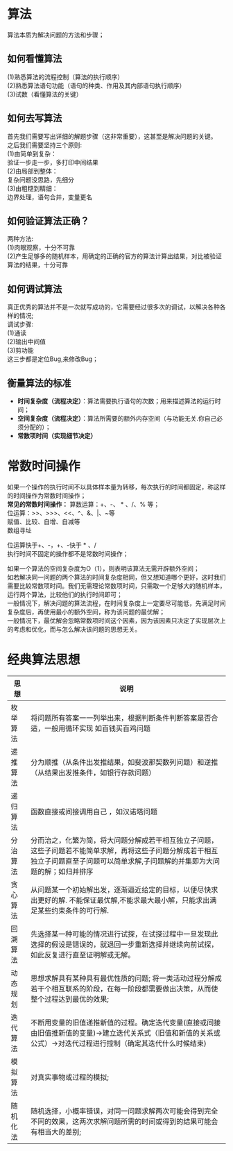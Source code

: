 # 算法
算法本质为解决问题的方法和步骤；  

## 如何看懂算法
(1)熟悉算法的流程控制（算法的执行顺序）  
(2)熟悉算法语句功能（语句的种类、作用及其内部语句执行顺序）  
(3)试数（看懂算法的关键）  

## 如何去写算法
首先我们需要写出详细的解题步骤（这非常重要），这甚至是解决问题的关键。  
之后我们需要坚持三个原则:  
(1)由简单到复杂：  
 验证一步走一步，多打印中间结果  
(2)由局部到整体：  
 复杂问题没思路，先细分  
(3)由粗糙到精细：  
 边界处理，语句合并，变量更名  

## 如何验证算法正确？  

两种方法:  
(1)肉眼观察，十分不可靠  
(2)产生足够多的随机样本，用确定的正确的官方的算法计算出结果，对比被验证算法的结果，十分可靠  


## 如何调试算法
真正优秀的算法并不是一次就写成功的，它需要经过很多次的调试，以解决各种各样的情况;  
调试步骤:  
(1)通读   
(2)输出中间值  
(3)剪功能  
这三步都是定位Bug,来修改Bug；  
## 衡量算法的标准
+ **时间复杂度（流程决定）**：算法需要执行语句的次数；用来描述算法的运行时间；  
+ **空间复杂度（流程决定）**：算法所需要的额外内存空间（与功能无关.你自己必须分配的）；  
+ **常数项时间（实现细节决定）**  

# 常数时间操作
如果一个操作的执行时间不以具体样本量为转移，每次执行的时间都固定，称这样的时间操作为常数时间操作；  
**常见的常数时间操作：**
算数运算：+、-、 * 、/、% 等；  
位运算：>>、>>>、<<、^、&、|、~等  
赋值、比较、自增、自减等  
数组寻址  

位运算快于+、-，+、-快于 * 、/  
执行时间不固定的操作都不是常数时间操作；   

如果一个算法的空间复杂度为O（1），则表明该算法无需开辟额外空间；  
如若解决同一问题的两个算法的时间复杂度相同，但又想知道哪个更好，这时我们需要比较常数项时间。我们无需理论常数项时间，只需取一个足够大的随机样本，运行两个算法，比较他们的执行时间即可；  
一般情况下，解决问题的算法流程，在时间复杂度上一定要尽可能低，先满足时间复杂度后，再使用最小的额外空间，称为该问题的最优解；  
一般情况下，最优解会忽略常数项时间这个因素，因为该因素只决定了实现层次上的考虑和优化，而与怎么解决该问题的思想无关。  

# 经典算法思想
|思想|说明|
|---|---|
|枚举算法|将问题所有答案一一列举出来，根据判断条件判断答案是否合适，一般用循环实现 如百钱买百鸡问题|  
|递推算法|分为顺推（从条件出发推结果，如斐波那契数列问题）和逆推（从结果出发推条件，如银行存款问题）|  
|递归算法|函数直接或间接调用自己 ，如汉诺塔问题|
|分治算法|分而治之，化繁为简，将大问题分解成若干相互独立子问题，这些子问题若不能简单求解，再将这些子问题分解成若干相互独立子问题直至子问题可以简单求解,子问题解的并集即为大问题的解；如归并排序|
|贪心算法|从问题某一个初始解出发，逐渐逼近给定的目标，以便尽快求出更好的解. 不能保证最优解,不能求最大最小解，只能求出满足某些约束条件的可行解. | 
|回溯算法|先选择某一种可能的情况进行试探，在试探过程中一旦发现此选择的假设是错误的，就退回一步重新选择并继续向前试探，如此反复进行直至证明解或无解。 |    
|动态规划|思想求解具有某种具有最优性质的问题; 将一类活动过程分解成若干个相互联系的阶段，在每一阶段都需要做出决策，从而使整个过程达到最优的效果;  | 
|迭代算法|不断用变量的旧值递推新值的过程。确定迭代变量(直接或间接由旧值推新值的变量)->建立迭代关系式（旧值和新值的关系或公式）->对迭代过程进行控制（确定其迭代什么时候结束)|
|模拟算法|对真实事物或过程的模拟;  |
|随机化法|随机选择，小概率错误，对同一问题求解两次可能会得到完全不同的效果，这两次求解问题所需的时间或得到的结果可能会有相当大的差别;|
